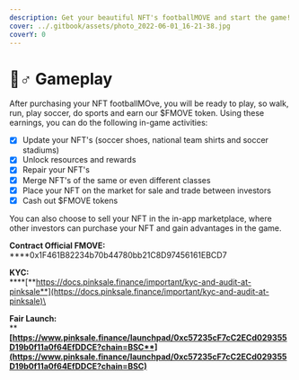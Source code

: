 ```yaml
---
description: Get your beautiful NFT's footballMOVE and start the game!
cover: ../.gitbook/assets/photo_2022-06-01_16-21-38.jpg
coverY: 0
---
```


# 🚴♂ Gameplay

After purchasing your NFT footballMOve, you will be ready to play, so walk, run, play soccer, do sports and earn our $FMOVE token. Using these earnings, you can do the following in-game activities:

* [x] Update your NFT's (soccer shoes, national team shirts and soccer stadiums)
* [x] Unlock resources and rewards
* [x] Repair your NFT's
* [x] Merge NFT's of the same or even different classes
* [x] Place your NFT on the market for sale and trade between investors
* [x] Cash out $FMOVE tokens

You can also choose to sell your NFT in the in-app marketplace, where other investors can purchase your NFT and gain advantages in the game.

**Contract Official FMOVE:**\
****0x1F461B82234b70b44780bb21C8D97456161EBCD7

**KYC:** \
****[**https://docs.pinksale.finance/important/kyc-and-audit-at-pinksale**](https://docs.pinksale.finance/important/kyc-and-audit-at-pinksale)\


**Fair Launch:** \
****[**https://www.pinksale.finance/launchpad/0xc57235cF7cC2ECd029355D19b0f11a0f64EfDDCE?chain=BSC**](https://www.pinksale.finance/launchpad/0xc57235cF7cC2ECd029355D19b0f11a0f64EfDDCE?chain=BSC)****
